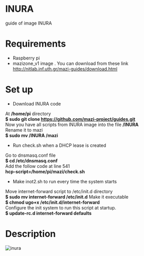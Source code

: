 # INURA
guide of image INURA 


# Requirements 

* Raspberry pi
* mazizone_v1 image . You can download from these link http://nitlab.inf.uth.gr/mazi-guides/download.html

# Set up

* Download INURA code                                                                                                           
                                                                                                                     
At  **/home/pi** directory                                                                                                     
**$ sudo git clone https://github.com/mazi-project/guides.git**                                                                 
Now you have all scripts from INURA image into the file **/INURA**                                                             
Rename it to  mazi                                                                                                             
**$ sudo mv /INURA /mazi**

* Run check.sh when a DHCP lease is created                                                                                     
                                                                                                                               
Go to dnsmasq.conf file                                                                                                       
**$ cd  /etc/dnsmasq.conf**                                                                                                  
Add the follow code at line 541                                                                                                 
**hcp-script=/home/pi/mazi/check.sh**                                                                                           

* Make inot2.sh to run every time the system starts                                                                             

Move internet-forward script to /etc/init.d directory                                                                           
**$ sudo mv internet-forward /etc/init.d**
Make it executable                                                                                                             
**$ chmod ugo+x /etc/init.d/internet-forward**         
Configure the init system to run this script at startup.                                                                       
**$ update-rc.d internet-forward defaults**


# Description

![inura](https://cloud.githubusercontent.com/assets/17981858/20176463/9360721e-a750-11e6-9b84-b40dd55cb143.png)

